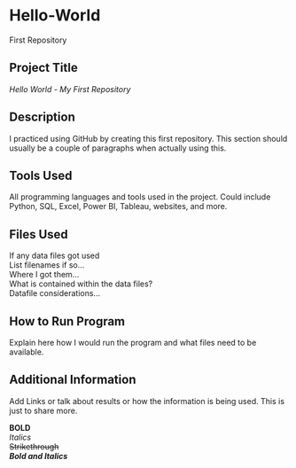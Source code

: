 # Hello-World
First Repository    

## Project Title  
*Hello World - My First Repository*  

## Description  
I practiced using GitHub by creating this first repository. This section should usually be a couple of paragraphs when actually using this.  

## Tools Used  
All programming languages and tools used in the project. Could include Python, SQL, Excel, Power BI, Tableau, websites, and more.  

## Files Used  
If any data files got used  
List filenames if so...  
Where I got them...  
What is contained within the data files?  
Datafile considerations...

## How to Run Program  
Explain here how I would run the program and what files need to be available.  

## Additional Information  
Add Links or talk about results or how the information is being used. This is just to share more. 

**BOLD**  
*Italics*  
~~Strikethrough~~  
***Bold and Italics***  
